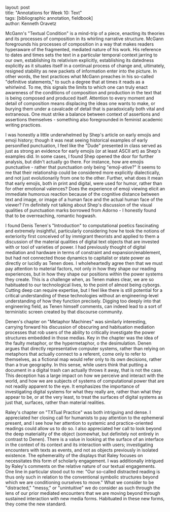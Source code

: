 layout: post  
title: "Annotations for Week 10: Text"  
tags: [bibliographic annotation, fieldbook]  
author: Kenneth Oravetz

McGann's "Textual Condition" is a mind-trip of a piece, enacting its theories and its processes of composition in its whirling narrative structure. McGann foregrounds his processes of composition in a way that makes readers hyperaware of the fragmented, mediated nature of his work. His reference to dates and times sets the text in a particular temporal context jarring to our own, establishing its relativism explicitly, establishing its datedness explicitly as it situates itself in a continual process of change and, ultimately, resigned stability as new packets of information enter into the picture. In other words, the text practices what McGann preaches in his so-called "definitive statements," to such a degree that at times it reads as a whirlwind. To me, this signals the limits to which one can truly enact awareness of the conditions of composition and production in the text that is being composed and produced itself. Attention to every moment and detail of composition means displacing the ideas one wants to make, or burying them under a cavalcade of detail that is paradoxically both vital and extraneous. One must strike a balance between context of assertions and assertions themselves - something also foregrounded in feminist academic writing practices.

I was honestly a little underwhelmed by Shep's article on early emojis and emoji history; though it was neat seeing historical examples of early personified punctuation, I feel like the "Dude" presented in class served as just as strong an evidence for early emojis (or at least ASCII art) as Shep's examples did. In some cases, I found Shep opened the door for further analysis, but didn't actually go there. For instance, how are emojis punctuative - rather that punctuation only being "emoji-ative?" It seems to me that their relationship could be considered more explicitly dialectically, and not just evolutionarily from one to the other. Further, what does it mean that early emojis, both in print and digital, were used for humor, rather than for other emotional valences? Does the experience of emoji viewing elicit an immediate humorous reaction because of the cognitive distance between text and image, or image of a human face and the actual human face of the viewer? I'm definitely not talking about Shep's discussion of the visual qualities of punctuation marks borrowed from Adorno - I honestly found that to be overreaching, romantic hogwash.

I found Denis Tenen's "Introduction" to computational poetics fascinating and extremely insightful, particularly considering how he took the notions of exteriority first conceived of by immigrant theorists and applied to them a discussion of the material qualities of digital text objects that are invested with or tool of varieties of power. I had previously thought of digital mediation and hardware in terms of constraint and expansion/enablement, but had not connected those dynamics to capitalist or state power as directly or lucidly as Tenen does. I wholeheartedly agree then that we must pay attention to material factors, not only in how they shape our reading experiences, but in how they shape our positions within the power systems they create. This is a challenge when, as Tenen makes clear, we are so habituated to our technological lives, to the point of almost being cyborgs. Cutting deep can require expertise, but I feel like there is still potential for a critical understanding of these technologies without an engineering-level understanding of how they function precisely. Digging too deeply into that engineering field, as Tenen himself comments, can indeed lead to a sort of terministic screen created by that discourse community.

Denen's chapter on "Metaphor Machines" was similarly interesting, carrying forward his discussion of obscuring and habituation mediation processes that rob users of the ability to critically investigate the power structures embedded in those medias. Key in the chapter was the idea of the faulty metaphor, or the hypermetaphor, o the desimulation. Denen argues that directly representative computer systems, rather than relying on metaphors that actually connect to a referent, come only to refer to themselves, as a fictional map would refer only to its own decisions, rather than a true geography. In this sense, while users think that putting a document in a digital trash can actually throws it away, that is not the case. This deception has a large impact on how we perceive and interact with the world, and how we are subjects of systems of computational power that are not readily apparent to the eye. It emphasizes the importance of investigating digital systems for what they really are, rather than what they appear to be, or at the very least, to treat the surfaces of digital systems as just that, surfaces, rather than material realities. 

Raley's chapter on "TXTual Practice" was both intriguing and dense. I appreciated her closing call for humanists to pay attention to the ephemeral present, and I see how her attention to systemic and practice-oriented readings could allow us to do so. I also appreciated her call to look beyond the deep materiality of the object (somewhat, but definitely not entirely in contrast to Denen). There is a value in looking at the surface of an interface in the context of its context and its interaction with users; investigating encounters with texts as events, and not as objects previously in  isolated existence. The ephemerality of the displays that Raley focuses on necessitates this form of scholarly engagement. I was additionally intrigued by Raley's comments on the relative nature of our textual engagements. One line in particular stood out to me: "Our so-called distracted reading is thus only such in relation to
the conventional symbolic structures beyond which we are conditioning
ourselves to move." What we consider to be "distracted," "messy," or "unintuitive" we do consider as such through the lens of our prior mediated encounters that we are moving beyond through sustained interaction with new media forms. Habituated in these new forms, they come the new standard. 

